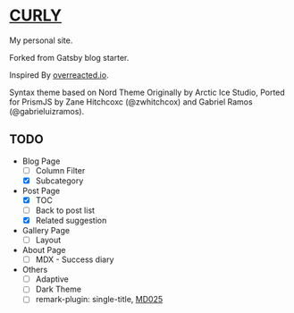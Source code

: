 # [CURLY](https://curlywater.netlify.app/)

My personal site.

Forked from Gatsby blog starter.

Inspired By [overreacted.io](https://github.com/gaearon/overreacted.io).

Syntax theme based on Nord Theme Originally by Arctic Ice Studio, Ported for PrismJS by Zane Hitchcoxc (@zwhitchcox) and Gabriel Ramos (@gabrieluizramos).

## TODO

- Blog Page
  - [ ] Column Filter
  - [x] Subcategory
- Post Page
  - [x] TOC
  - [ ] Back to post list
  - [x] Related suggestion
- Gallery Page
  - [ ] Layout
- About Page
  - [ ] MDX - Success diary
- Others
  - [ ] Adaptive
  - [ ] Dark Theme
  - [ ] remark-plugin: single-title, [MD025](https://github.com/DavidAnson/markdownlint/blob/v0.20.3/doc/Rules.md#md025---multiple-top-level-headings-in-the-same-document)
